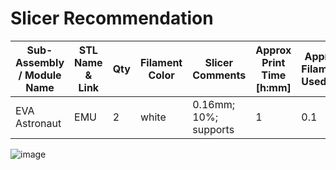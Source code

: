 # Slicer Recommendation 

|  **Sub-Assembly / Module Name** | **STL Name & Link** | **Qty** | **Filament Color** | **Slicer Comments** | **Approx Print Time [h:mm]** | **Approx Filament Used [g]** | **Approx Filament Used [m]** |
| ---- | --- | --- | --- | --- | --- | --- | --- |
| EVA Astronaut | EMU | 2 | white | 0.16mm; 10%; supports | 1 | 0.1 | 0.1|
![image](https://user-images.githubusercontent.com/58833710/194182743-7b4524ce-1f06-443d-97c6-2496572e954b.png)
